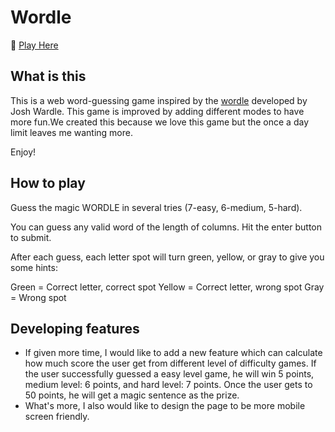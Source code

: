 # Wordle
🔗 [Play Here](https://huiying-chen-yanling-huang-pj2.herokuapp.com/)

## What is this
This is a web word-guessing game inspired by the [wordle](https://www.nytimes.com/games/wordle/index.html) developed by Josh Wardle. This game is improved by adding different modes to have more fun.We created this because we love this game but the once a day limit leaves me wanting more.

Enjoy!

## How to play

Guess the magic WORDLE in several tries (7-easy, 6-medium, 5-hard).

You can guess any valid word of the length of columns. Hit the enter button to submit.

After each guess, each letter spot will turn green, yellow, or gray to give you some hints:

Green = Correct letter, correct spot
Yellow = Correct letter, wrong spot
Gray = Wrong spot

## Developing features
- If given more time, I would like to add a new feature which can calculate how much score the user get from different level of difficulty games. If the user successfully guessed a easy level game, he will win 5 points, medium level: 6 points, and hard level: 7 points. Once the user gets to 50 points, he will get a magic sentence as the prize. 
- What's more, I also would like to design the page to be more mobile screen friendly.
